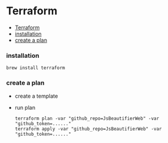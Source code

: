 # Terraform

* [Terraform](https://www.terraform.io/)
* [installation](#installation)
* [create a plan](#create-a-plan)

### installation

```
brew install terraform
```

### create a plan

* create a template
* run plan

  ```
  terraform plan -var "github_repo=JsBeautifierWeb" -var "github_token=......"
  terraform apply -var "github_repo=JsBeautifierWeb" -var "github_token=......"
  ```
